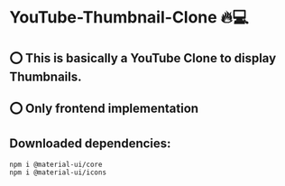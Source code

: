 # YouTube-Thumbnail-Clone 🔥💻

## ⭕ This is basically a YouTube Clone to display Thumbnails.
## ⭕ Only frontend implementation

## Downloaded dependencies:
    npm i @material-ui/core
    npm i @material-ui/icons
